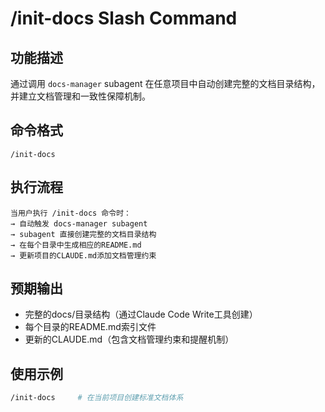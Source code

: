 # /init-docs Slash Command

## 功能描述
通过调用 `docs-manager` subagent 在任意项目中自动创建完整的文档目录结构，并建立文档管理和一致性保障机制。

## 命令格式
```
/init-docs
```

## 执行流程
```
当用户执行 /init-docs 命令时：
→ 自动触发 docs-manager subagent
→ subagent 直接创建完整的文档目录结构
→ 在每个目录中生成相应的README.md
→ 更新项目的CLAUDE.md添加文档管理约束
```

## 预期输出
- 完整的docs/目录结构（通过Claude Code Write工具创建）
- 每个目录的README.md索引文件
- 更新的CLAUDE.md（包含文档管理约束和提醒机制）

## 使用示例
```bash
/init-docs     # 在当前项目创建标准文档体系
```